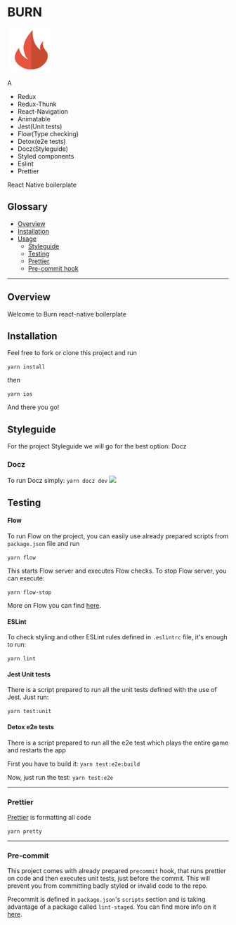 
# BURN

<img src="./icon.png" />

A

- Redux
- Redux-Thunk
- React-Navigation
- Animatable
- Jest(Unit tests)
- Flow(Type checking)
- Detox(e2e tests)
- Docz(Styleguide)
- Styled components
- Eslint
- Prettier

React Native boilerplate

## Glossary

- [Overview](#overview)
- [Installation](#installation)
- [Usage](#usage)
  - [Styleguide](#styleguide)
  - [Testing](#testing)
  - [Prettier](#prettier)
  - [Pre-commit hook](#pre-commit)

---

## Overview

Welcome to Burn react-native boilerplate


## Installation

Feel free to fork or clone this project and run

```yarn install```

then

```yarn ios```

And there you go!

## Styleguide

For the project Styleguide we will go for the best option: Docz

### Docz
To run Docz simply:
```yarn docz dev```
<img src="./docz.png" />

## Testing

#### Flow

To run Flow on the project, you can easily use already prepared scripts from `package.json` file and run

```yarn flow```

This starts Flow server and executes Flow checks. To stop Flow server, you can execute:

```yarn flow-stop```

More on Flow you can find [here](https://flow.org/en/docs/).

#### ESLint

To check styling and other ESLint rules defined in `.eslintrc` file, it's enough to run:

```yarn lint```

#### Jest Unit tests

There is a script prepared to run all the unit tests defined with the use of Jest. Just run:

```yarn test:unit```

#### Detox e2e tests

There is a script prepared to run all the e2e test which plays the entire game and restarts the app

First you have to build it:
```yarn test:e2e:build```

Now, just run the test:
```yarn test:e2e```

---

### Prettier

[Prettier](https://github.com/prettier/prettier) is formatting all code

```yarn pretty```

---

### Pre-commit

This project comes with already prepared `precommit` hook, that runs prettier on  code and then executes unit tests, just before the commit. This will prevent you from committing badly styled or invalid code to the repo.

Precommit is defined in `package.json`'s `scripts` section and is taking advantage of a package called `lint-staged`. You can find more info on it [here](https://github.com/okonet/lint-staged).

